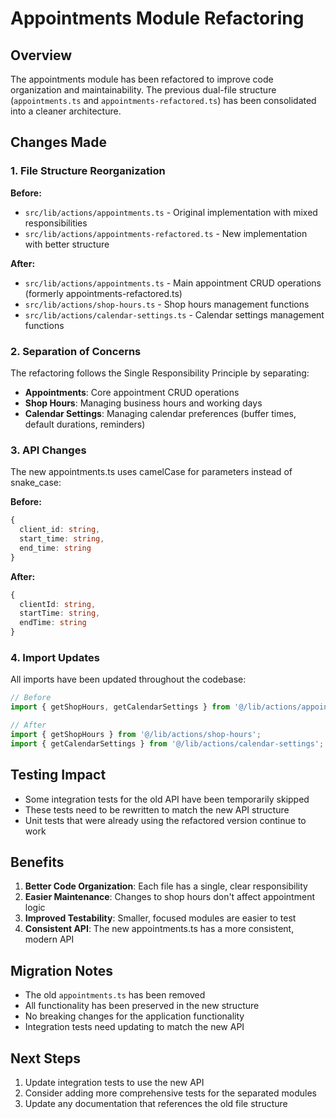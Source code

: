 # Appointments Module Refactoring

## Overview

The appointments module has been refactored to improve code organization and maintainability. The previous dual-file structure (`appointments.ts` and `appointments-refactored.ts`) has been consolidated into a cleaner architecture.

## Changes Made

### 1. File Structure Reorganization

**Before:**

- `src/lib/actions/appointments.ts` - Original implementation with mixed responsibilities
- `src/lib/actions/appointments-refactored.ts` - New implementation with better structure

**After:**

- `src/lib/actions/appointments.ts` - Main appointment CRUD operations (formerly appointments-refactored.ts)
- `src/lib/actions/shop-hours.ts` - Shop hours management functions
- `src/lib/actions/calendar-settings.ts` - Calendar settings management functions

### 2. Separation of Concerns

The refactoring follows the Single Responsibility Principle by separating:

- **Appointments**: Core appointment CRUD operations
- **Shop Hours**: Managing business hours and working days
- **Calendar Settings**: Managing calendar preferences (buffer times, default durations, reminders)

### 3. API Changes

The new appointments.ts uses camelCase for parameters instead of snake_case:

**Before:**

```typescript
{
  client_id: string,
  start_time: string,
  end_time: string
}
```

**After:**

```typescript
{
  clientId: string,
  startTime: string,
  endTime: string
}
```

### 4. Import Updates

All imports have been updated throughout the codebase:

```typescript
// Before
import { getShopHours, getCalendarSettings } from '@/lib/actions/appointments';

// After
import { getShopHours } from '@/lib/actions/shop-hours';
import { getCalendarSettings } from '@/lib/actions/calendar-settings';
```

## Testing Impact

- Some integration tests for the old API have been temporarily skipped
- These tests need to be rewritten to match the new API structure
- Unit tests that were already using the refactored version continue to work

## Benefits

1. **Better Code Organization**: Each file has a single, clear responsibility
2. **Easier Maintenance**: Changes to shop hours don't affect appointment logic
3. **Improved Testability**: Smaller, focused modules are easier to test
4. **Consistent API**: The new appointments.ts has a more consistent, modern API

## Migration Notes

- The old `appointments.ts` has been removed
- All functionality has been preserved in the new structure
- No breaking changes for the application functionality
- Integration tests need updating to match the new API

## Next Steps

1. Update integration tests to use the new API
2. Consider adding more comprehensive tests for the separated modules
3. Update any documentation that references the old file structure
